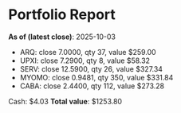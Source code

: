 # Portfolio Report
**As of (latest close)**: 2025-10-03

- ARQ: close 7.0000, qty 37, value $259.00
- UPXI: close 7.2900, qty 8, value $58.32
- SERV: close 12.5900, qty 26, value $327.34
- MYOMO: close 0.9481, qty 350, value $331.84
- CABA: close 2.4400, qty 112, value $273.28

Cash: $4.03
**Total value**: $1253.80